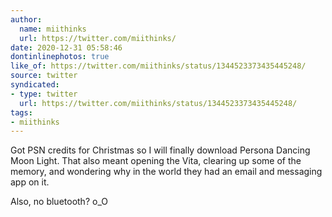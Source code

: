 ```yaml
---
author:
  name: miithinks
  url: https://twitter.com/miithinks/
date: 2020-12-31 05:58:46
dontinlinephotos: true
like_of: https://twitter.com/miithinks/status/1344523373435445248/
source: twitter
syndicated:
- type: twitter
  url: https://twitter.com/miithinks/status/1344523373435445248/
tags:
- miithinks
---
```


Got PSN credits for Christmas so I will finally download Persona Dancing Moon Light. That also meant opening the Vita, clearing up some of the memory, and wondering why in the world they had an email and messaging app on it.



Also, no bluetooth? o_O